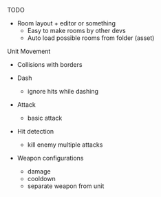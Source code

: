 TODO

* Room layout + editor or something
  - Easy to make rooms by other devs
  - Auto load possible rooms from folder (asset)

Unit Movement

* Collisions with borders

* Dash
  - ignore hits while dashing

* Attack
  - basic attack

* Hit detection
  - kill enemy multiple attacks

* Weapon configurations
  - damage
  - cooldown 
  - separate weapon from unit
